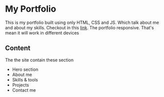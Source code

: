 # My Portfolio 
This is my portfolio built using only HTML, CSS and JS. Which talk about me and about my skills. Checkout in this [link](https://ahmadeleiwa.github.io/). The portfolio responsive. That's mean it will work in different devices
## Content
The the site contain these section
* Hero section
* About me
* Skills & tools
* Projects
* Contact me


